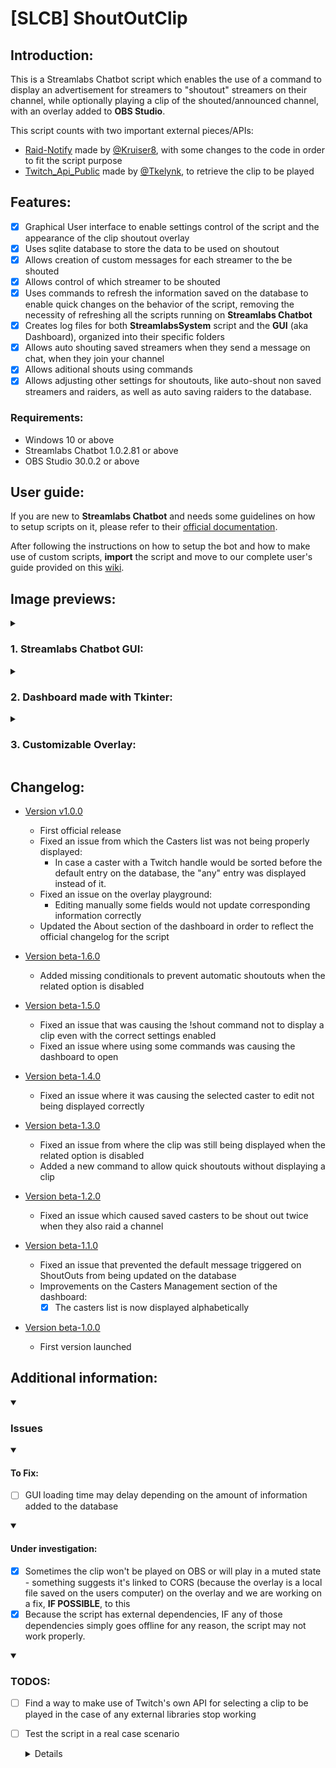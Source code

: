 # [SLCB] ShoutOutClip

## Introduction:

This is a Streamlabs Chatbot script which enables the use of a command to display an advertisement for streamers to "shoutout" streamers on their channel, while optionally playing a clip of the shouted/announced channel, with an overlay added to **OBS Studio**.

This script counts with two important external pieces/APIs:

- [Raid-Notify](https://github.com/Kruiser8/Raid-Notify) made by [@Kruiser8](https://github.com/Kruiser8), with some changes to the code in order to fit the script purpose
- [Twitch_Api_Public](https://github.com/teklynk/twitch_api_public) made by [@Tkelynk](https://github.com/teklynk), to retrieve the clip to be played

## Features:

- [x] Graphical User interface to enable settings control of the script and the appearance of the clip shoutout overlay
- [x] Uses sqlite database to store the data to be used on shoutout
- [x] Allows creation of custom messages for each streamer to the be shouted
- [x] Allows control of which streamer to be shouted
- [x] Uses commands to refresh the information saved on the database to enable quick changes on the behavior of the script, removing the necessity of refreshing all the scripts running on **Streamlabs Chatbot**
- [x] Creates log files for both **StreamlabsSystem** script and the **GUI** (aka Dashboard), organized into their specific folders
- [x] Allows auto shouting saved streamers when they send a message on chat, when they join your channel
- [x] Allows aditional shouts using commands
- [x] Allows adjusting other settings for shoutouts, like auto-shout non saved streamers and raiders, as well as auto saving raiders to the database.

### Requirements:

- Windows 10 or above
- Streamlabs Chatbot 1.0.2.81 or above
- OBS Studio 30.0.2 or above

## User guide:

If you are new to **Streamlabs Chatbot** and needs some guidelines on how to setup scripts on it, please refer to their [official documentation](https://cdn.streamlabs.com/chatbot/Documentation_Twitch.pdf).

After following the instructions on how to setup the bot and how to make use of custom scripts, **import** the script and move to our complete user's guide provided on this [wiki](https://github.com/vonschappler/SLCB-ShoutOutClip/wiki/User-Guide).

## Image previews:

<details>
<summary>

### 1. Streamlabs Chatbot GUI:

</summary>

![slcb-gui](./images/slcb.png)

</details>

<details>
<summary>

### 2. Dashboard made with Tkinter:

</summary>

![dashboard-gui](./images/dashboard.png)

</details>

<details>
<summary>

### 3. Customizable Overlay:

</summary>

![overlay](./images/overlay.png)

</details>

<!-- Other images -->

## Changelog:

- [Version v1.0.0](https://github.com/vonschappler/SLCB-ShoutOutClip/releases/tag/v-1.0.0)

  - First official release
  - Fixed an issue from which the Casters list was not being properly displayed:
    - In case a caster with a Twitch handle would be sorted before the default entry on the database, the "any" entry was displayed instead of it.
  - Fixed an issue on the overlay playground:
    - Editing manually some fields would not update corresponding information correctly
  - Updated the About section of the dashboard in order to reflect the official changelog for the script

- [Version beta-1.6.0](https://github.com/vonschappler/SLCB-ShoutOutClip/releases/tag/beta-1.6.0)

  - Added missing conditionals to prevent automatic shoutouts when the related option is disabled

- [Version beta-1.5.0](https://github.com/vonschappler/SLCB-ShoutOutClip/releases/tag/beta-1.5.0)

  - Fixed an issue that was causing the !shout command not to display a clip even with the correct settings enabled
  - Fixed an issue where using some commands was causing the dashboard to open

- [Version beta-1.4.0](https://github.com/vonschappler/SLCB-ShoutOutClip/releases/tag/beta-1.4.0)

  - Fixed an issue where it was causing the selected caster to edit not being displayed correctly

- [Version beta-1.3.0](https://github.com/vonschappler/SLCB-ShoutOutClip/releases/tag/beta-1.3.0)

  - Fixed an issue from where the clip was still being displayed when the related option is disabled
  - Added a new command to allow quick shoutouts without displaying a clip

- [Version beta-1.2.0](https://github.com/vonschappler/SLCB-ShoutOutClip/releases/tag/beta-1.2.0)

  - Fixed an issue which caused saved casters to be shout out twice when they also raid a channel

- [Version beta-1.1.0](https://github.com/vonschappler/SLCB-ShoutOutClip/releases/tag/beta-1.1.0)

  - Fixed an issue that prevented the default message triggered on ShoutOuts from being updated on the database
  - Improvements on the Casters Management section of the dashboard:
    - [x] The casters list is now displayed alphabetically

- [Version beta-1.0.0](https://github.com/vonschappler/SLCB-ShoutOutClip/releases/tag/beta-1.0.0)
  - First version launched

## Additional information:

<details open>
<summary>

### Issues

</summary>

<details open>
<summary>

#### To Fix:

</summary>

- [ ] GUI loading time may delay depending on the amount of information added to the database

</details>

<details open>
<summary>

#### Under investigation:

</summary>

- [x] Sometimes the clip won't be played on OBS or will play in a muted state - something suggests it's linked to CORS (because the overlay is a local file saved on the users computer) on the overlay and we are working on a fix, **IF POSSIBLE**, to this
- [x] Because the script has external dependencies, IF any of those dependencies simply goes offline for any reason, the script may not work properly.

</details>

</details>

<details open>
<summary>

### TODOS:

</summary>

- [ ] Find a way to make use of Twitch's own API for selecting a clip to be played in the case of any external libraries stop working

- [ ] Test the script in a real case scenario
  <details>
    
    - Although the script is working as intented with fake data, some tests on real case scenarios is required before releasing the final version of it.

  </details>

</details>
